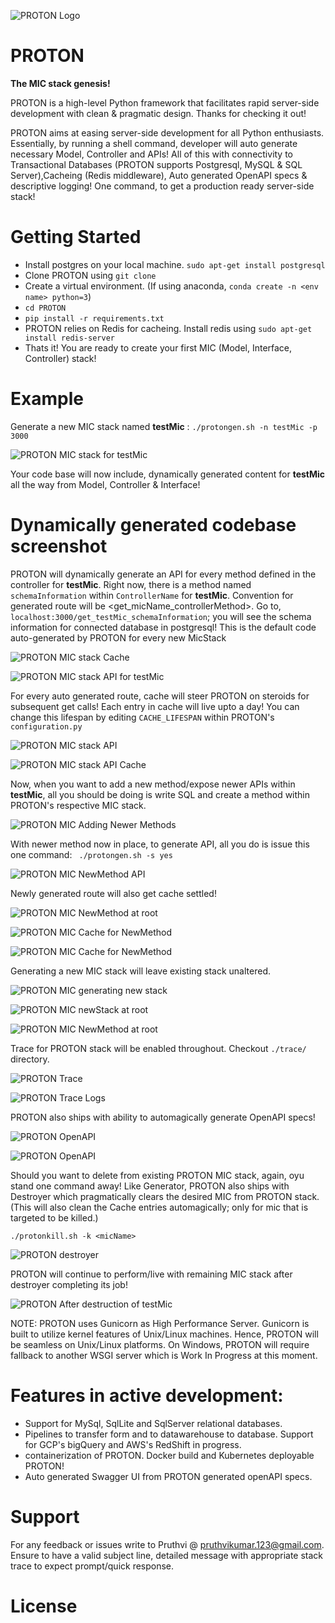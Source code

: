 ![PROTON Logo](https://github.com/PruthviKumarBK/PROTON/blob/master/screenshots/PROTON-logo.png)
# PROTON
**The MIC stack genesis!**

PROTON is a high-level Python framework that facilitates rapid server-side development with clean & pragmatic design. Thanks for checking it out!

PROTON aims at easing server-side development for all Python enthusiasts. Essentially, by running a shell command, developer will auto generate necessary Model, Controller and APIs! All of this with connectivity to Transactional Databases (PROTON supports Postgresql, MySQL & SQL Server),Cacheing (Redis middleware), Auto generated OpenAPI specs & descriptive logging! One command, to get a production ready server-side stack!

# Getting Started
- Install postgres on your local machine. `sudo apt-get install postgresql`
- Clone PROTON using `git clone `
- Create a virtual environment. (If using anaconda, `conda create -n <env name> python=3`)
- `cd PROTON`
- `pip install -r requirements.txt`
- PROTON relies on Redis for cacheing. Install redis using `sudo apt-get install redis-server`
- Thats it! You are ready to create your first MIC (Model, Interface, Controller) stack!

# Example

Generate a new MIC stack named **testMic** :
`
 ./protongen.sh -n testMic -p 3000
`

![PROTON MIC stack for testMic](https://github.com/PruthviKumarBK/PROTON/blob/master/screenshots/PROTON_testMic.png)

Your code base will now include, dynamically generated content for **testMic** all the way from Model, Controller & Interface!
# Dynamically generated codebase screenshot

PROTON will dynamically generate an API for every method defined in the controller for **testMic**. Right now, there is a method named `schemaInformation` within `ControllerName` for **testMic**. Convention for generated route will be <get_micName_controllerMethod>. Go to, `localhost:3000/get_testMic_schemaInformation`; you will see the schema information for connected database in postgresql! This is the default code auto-generated by PROTON for every new MicStack

![PROTON MIC stack Cache](https://github.com/PruthviKumarBK/PROTON/blob/master/screenshots/PROTON_cacheService.png)

![PROTON MIC stack API for testMic](https://github.com/PruthviKumarBK/PROTON/blob/master/screenshots/PROTON_testMic_schemaInformation.png)

For every auto generated route, cache will steer PROTON on steroids for subsequent get calls! Each entry in cache will live upto a day! You can change this lifespan by editing `CACHE_LIFESPAN` within PROTON's `configuration.py`

![PROTON MIC stack API](https://github.com/PruthviKumarBK/PROTON/blob/master/screenshots/PROTON_API_testMic.png)

![PROTON MIC stack API Cache](https://github.com/PruthviKumarBK/PROTON/blob/master/screenshots/PROTON_testMic_cacheSet.png)

Now, when you want to add a new method/expose newer APIs within **testMic**, all you should be doing is write SQL and create a method within PROTON's respective MIC stack.

![PROTON MIC Adding Newer Methods](https://github.com/PruthviKumarBK/PROTON/blob/master/screenshots/PROTON_newerMethodsToController.png)

With newer method now in place, to generate API, all you do is issue this one command:
` ./protongen.sh -s yes`

![PROTON MIC NewMethod API](https://github.com/PruthviKumarBK/PROTON/blob/master/screenshots/PROTON_updatedWithNewerMethods.png)

Newly generated route will also get cache settled!

![PROTON MIC NewMethod at root](https://github.com/PruthviKumarBK/PROTON/blob/master/screenshots/PROTON_newerMethodsOnRoot.png)

![PROTON MIC Cache for NewMethod](https://github.com/PruthviKumarBK/PROTON/blob/master/screenshots/PROTON_cacheForNewMethod.png)

![PROTON MIC Cache for NewMethod](https://github.com/PruthviKumarBK/PROTON/blob/master/screenshots/PROTON_activeCacheForNewMethod.png)

Generating a new MIC stack will leave existing stack unaltered.

![PROTON MIC generating new stack](https://github.com/PruthviKumarBK/PROTON/blob/master/screenshots/PROTON_newMicStack.png)

![PROTON MIC newStack at root](https://github.com/PruthviKumarBK/PROTON/blob/master/screenshots/PROTON_newMicStack.png)

![PROTON MIC NewMethod at root](https://github.com/PruthviKumarBK/PROTON/blob/master/screenshots/PROTON_rootAfterNewMic.png)

Trace for PROTON stack will be enabled throughout. Checkout `./trace/` directory.

![PROTON Trace](https://github.com/PruthviKumarBK/PROTON/blob/master/screenshots/PROTON_traceDirectory.png)

![PROTON Trace Logs](https://github.com/PruthviKumarBK/PROTON/blob/master/screenshots/PROTON_TraceExample.png)

PROTON also ships with ability to automagically generate OpenAPI specs!

![PROTON OpenAPI](https://github.com/PruthviKumarBK/PROTON/blob/master/screenshots/PROTON_OpenApi_directory.png)

![PROTON OpenAPI](https://github.com/PruthviKumarBK/PROTON/blob/master/screenshots/PROTON_swagger.yaml.png)

Should you want to delete from existing PROTON MIC stack, again, oyu stand one command away! Like Generator, PROTON also ships with Destroyer which pragmatically clears the desired MIC from PROTON stack. (This will also clean the Cache entries automagically; only for mic that is targeted to be killed.)

`./protonkill.sh -k <micName>`

![PROTON destroyer](https://github.com/PruthviKumarBK/PROTON/blob/master/screenshots/PROTON_afterKilling_testMic.png)

PROTON will continue to perform/live with remaining MIC stack after destroyer completing its job!

![PROTON After destruction of testMic](https://github.com/PruthviKumarBK/PROTON/blob/master/screenshots/PROTON_stackAfterKillingTestMic.png)



NOTE: PROTON uses Gunicorn as High Performance Server. Gunicorn is built to utilize kernel features of Unix/Linux machines. Hence, PROTON will be seamless on Unix/Linux platforms. On Windows, PROTON will require fallback to another WSGI server which is Work In Progress at this moment.

# Features in active development:
- Support for MySql, SqlLite and SqlServer relational databases.
- Pipelines to transfer form and to datawarehouse to database. Support for GCP's bigQuery and AWS's RedShift in progress.
- containerization of PROTON. Docker build and Kubernetes deployable PROTON!
- Auto generated Swagger UI from PROTON generated openAPI specs.

# Support
For any  feedback or issues write to Pruthvi @ pruthvikumar.123@gmail.com. Ensure to have a valid subject line, detailed message with appropriate stack trace to expect prompt/quick response.

# License